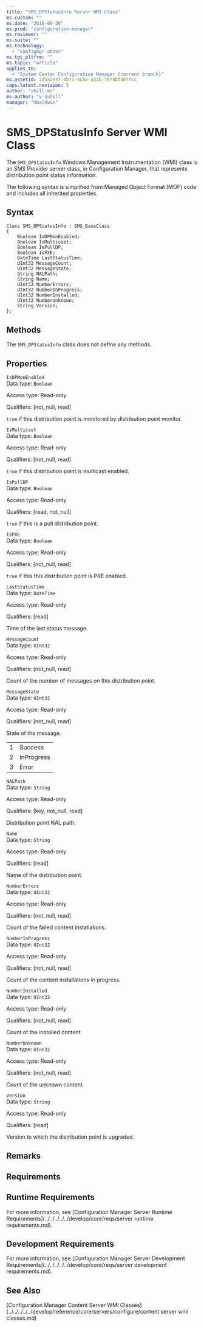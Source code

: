 ```yaml
---
title: "SMS_DPStatusInfo Server WMI Class"
ms.custom: ""
ms.date: "2016-09-20"
ms.prod: "configuration-manager"
ms.reviewer: ""
ms.suite: ""
ms.technology: 
  - "configmgr-other"
ms.tgt_pltfrm: ""
ms.topic: "article"
applies_to: 
  - "System Center Configuration Manager (current branch)"
ms.assetid: 2d5a2e47-4b71-4c8e-a31b-7074bf467fcc
caps.latest.revision: 5
author: "shill-ms"
ms.author: "v-suhill"
manager: "mbaldwin"
---
```

# SMS_DPStatusInfo Server WMI Class
The `SMS_DPStatusInfo` Windows Management Instrumentation (WMI) class is an SMS Provider server class, in Configuration Manager, that represents distribution point status information.  
  
 The following syntax is simplified from Managed Object Format (MOF) code and includes all inherited properties.  
  
## Syntax  
  
```  
Class SMS_DPStatusInfo : SMS_BaseClass  
{  
    Boolean IsDPMonEnabled;  
    Boolean IsMulticast;  
    Boolean IsPullDP;  
    Boolean IsPXE;  
    DateTime LastStatusTime;  
    UInt32 MessageCount;  
    UInt32 MessageState;  
    String NALPath;  
    String Name;  
    UInt32 NumberErrors;  
    UInt32 NumberInProgress;  
    UInt32 NumberInstalled;  
    UInt32 NumberUnknown;  
    String Version;  
};  
```  
  
## Methods  
 The `SMS_DPStatusInfo` class does not define any methods.  
  
## Properties  
 `IsDPMonEnabled`  
 Data type: `Boolean`  
  
 Access type: Read-only  
  
 Qualifiers: [not_null, read]  
  
 `true` if this distribution point is monitored by distribution point monitor.  
  
 `IsMulticast`  
 Data type: `Boolean`  
  
 Access type: Read-only  
  
 Qualifiers: [not_null, read]  
  
 `true` if this distribution point  is multicast enabled.  
  
 `IsPullDP`  
 Data type: `Boolean`  
  
 Access type: Read-only  
  
 Qualifiers: [read, not_null]  
  
 `true` if this is a pull  distribution point.  
  
 `IsPXE`  
 Data type: `Boolean`  
  
 Access type: Read-only  
  
 Qualifiers: [not_null, read]  
  
 `true` if this this distribution point is PXE enabled.  
  
 `LastStatusTime`  
 Data type: `DateTime`  
  
 Access type: Read-only  
  
 Qualifiers: [read]  
  
 Time of the last status message.  
  
 `MessageCount`  
 Data type: `UInt32`  
  
 Access type: Read-only  
  
 Qualifiers: [not_null, read]  
  
 Count of the number of messages on this distribution point.  
  
 `MessageState`  
 Data type: `UInt32`  
  
 Access type: Read-only  
  
 Qualifiers: [not_null, read]  
  
 State of the message.  
  
|||  
|-|-|  
|1|Success|  
|2|InProgress|  
|3|Error|  
  
 `NALPath`  
 Data type: `String`  
  
 Access type: Read-only  
  
 Qualifiers: [key, not_null, read]  
  
 Distribution point NAL path.  
  
 `Name`  
 Data type: `String`  
  
 Access type: Read-only  
  
 Qualifiers: [read]  
  
 Name of the distribution point.  
  
 `NumberErrors`  
 Data type: `UInt32`  
  
 Access type: Read-only  
  
 Qualifiers: [not_null, read]  
  
 Count of the failed content installations.  
  
 `NumberInProgress`  
 Data type: `UInt32`  
  
 Access type: Read-only  
  
 Qualifiers: [not_null, read]  
  
 Count of the content installations in progress.  
  
 `NumberInstalled`  
 Data type: `UInt32`  
  
 Access type: Read-only  
  
 Qualifiers: [not_null, read]  
  
 Count of the installed content.  
  
 `NumberUnknown`  
 Data type: `UInt32`  
  
 Access type: Read-only  
  
 Qualifiers: [not_null, read]  
  
 Count of the unknown content.  
  
 `Version`  
 Data type: `String`  
  
 Access type: Read-only  
  
 Qualifiers: [read]  
  
 Version to which the distribution point is upgraded.  
  
## Remarks  
  
## Requirements  
  
## Runtime Requirements  
 For more information, see [Configuration Manager Server Runtime Requirements](../../../../../develop/core/reqs/server runtime requirements.md).  
  
## Development Requirements  
 For more information, see [Configuration Manager Server Development Requirements](../../../../../develop/core/reqs/server development requirements.md).  
  
## See Also  
 [Configuration Manager Content Server WMI Classes](../../../../../develop/reference/core/servers/configure/content server wmi classes.md)